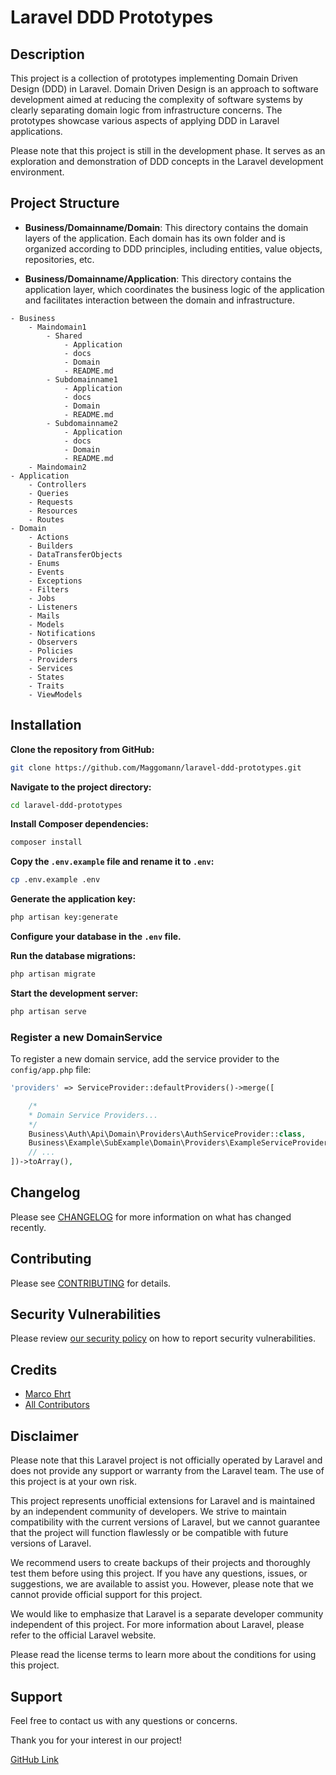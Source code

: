 # Laravel DDD Prototypes

## Description

This project is a collection of prototypes implementing Domain Driven Design (DDD) in Laravel. Domain Driven Design is an approach to software development aimed at reducing the complexity of software systems by clearly separating domain logic from infrastructure concerns. The prototypes showcase various aspects of applying DDD in Laravel applications.

Please note that this project is still in the development phase. It serves as an exploration and demonstration of DDD concepts in the Laravel development environment.

## Project Structure

- **Business/Domainname/Domain**: This directory contains the domain layers of the application. Each domain has its own folder and is organized according to DDD principles, including entities, value objects, repositories, etc.

- **Business/Domainname/Application**: This directory contains the application layer, which coordinates the business logic of the application and facilitates interaction between the domain and infrastructure.

```plaintext
- Business
    - Maindomain1
        - Shared
            - Application
            - docs
            - Domain
            - README.md
        - Subdomainname1
            - Application
            - docs
            - Domain
            - README.md
        - Subdomainname2
            - Application
            - docs
            - Domain
            - README.md
    - Maindomain2
- Application
    - Controllers
    - Queries
    - Requests
    - Resources
    - Routes
- Domain
    - Actions
    - Builders
    - DataTransferObjects
    - Enums
    - Events
    - Exceptions
    - Filters
    - Jobs
    - Listeners
    - Mails
    - Models
    - Notifications
    - Observers
    - Policies
    - Providers
    - Services
    - States
    - Traits
    - ViewModels
```

## Installation

**Clone the repository from GitHub:**

```bash
git clone https://github.com/Maggomann/laravel-ddd-prototypes.git
```

**Navigate to the project directory:**

```bash
cd laravel-ddd-prototypes
```

**Install Composer dependencies:**

```bash
composer install
```

**Copy the `.env.example` file and rename it to `.env`:**

```bash
cp .env.example .env
```

**Generate the application key:**

```bash
php artisan key:generate
```

**Configure your database in the `.env` file.**

**Run the database migrations:**

```bash
php artisan migrate
```

**Start the development server:**

```bash
php artisan serve
```

### Register a new DomainService

To register a new domain service, add the service provider to the `config/app.php` file:

```php
'providers' => ServiceProvider::defaultProviders()->merge([

    /*
    * Domain Service Providers...
    */
    Business\Auth\Api\Domain\Providers\AuthServiceProvider::class,
    Business\Example\SubExample\Domain\Providers\ExampleServiceProvider::class,
    // ...
])->toArray(),
```

## Changelog

Please see [CHANGELOG](CHANGELOG.md) for more information on what has changed recently.

## Contributing

Please see [CONTRIBUTING](.github/CONTRIBUTING.md) for details.

## Security Vulnerabilities

Please review [our security policy](../../security/policy) on how to report security vulnerabilities.

## Credits

- [Marco Ehrt](https://github.com/Maggomann)
- [All Contributors](../../contributors)

## Disclaimer

Please note that this Laravel project is not officially operated by Laravel and does not provide any support or warranty from the Laravel team. The use of this project is at your own risk.

This project represents unofficial extensions for Laravel and is maintained by an independent community of developers. We strive to maintain compatibility with the current versions of Laravel, but we cannot guarantee that the project will function flawlessly or be compatible with future versions of Laravel.

We recommend users to create backups of their projects and thoroughly test them before using this project. If you have any questions, issues, or suggestions, we are available to assist you. However, please note that we cannot provide official support for this project.

We would like to emphasize that Laravel is a separate developer community independent of this project. For more information about Laravel, please refer to the official Laravel website.

Please read the license terms to learn more about the conditions for using this project.

## Support

Feel free to contact us with any questions or concerns.

Thank you for your interest in our project!

[GitHub Link](https://github.com/Maggomann/laravel-ddd-prototypes)
